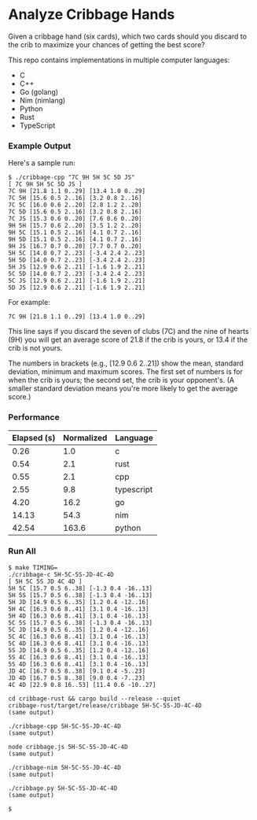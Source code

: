 # Analyze Cribbage Hands

Given a cribbage hand (six cards), which two cards should you discard to the
crib to maximize your chances of getting the best score?

This repo contains implementations in multiple computer languages:

* C
* C++
* Go (golang)
* Nim (nimlang)
* Python
* Rust
* TypeScript

### Example Output

Here's a sample run:

```
$ ./cribbage-cpp "7C 9H 5H 5C 5D JS"
[ 7C 9H 5H 5C 5D JS ]
7C 9H [21.8 1.1 0..29] [13.4 1.0 0..29]
7C 5H [15.6 0.5 2..16] [3.2 0.8 2..16]
7C 5C [16.0 0.6 2..20] [2.8 1.2 2..20]
7C 5D [15.6 0.5 2..16] [3.2 0.8 2..16]
7C JS [15.3 0.6 0..20] [7.6 0.6 0..20]
9H 5H [15.7 0.6 2..20] [3.5 1.2 2..20]
9H 5C [15.1 0.5 2..16] [4.1 0.7 2..16]
9H 5D [15.1 0.5 2..16] [4.1 0.7 2..16]
9H JS [16.7 0.7 0..20] [7.7 0.7 0..20]
5H 5C [14.0 0.7 2..23] [-3.4 2.4 2..23]
5H 5D [14.0 0.7 2..23] [-3.4 2.4 2..23]
5H JS [12.9 0.6 2..21] [-1.6 1.9 2..21]
5C 5D [14.0 0.7 2..23] [-3.4 2.4 2..23]
5C JS [12.9 0.6 2..21] [-1.6 1.9 2..21]
5D JS [12.9 0.6 2..21] [-1.6 1.9 2..21]
```

For example:

```
7C 9H [21.8 1.1 0..29] [13.4 1.0 0..29]
```

This line says if you discard the seven of clubs (7C) and the nine of hearts
(9H) you will get an average score of 21.8 if the crib is yours, or 13.4 if
the crib is not yours.

The numbers in brackets (e.g., [12.9 0.6 2..21]) show the mean, standard
deviation, minimum and maximum scores.  The first set of numbers is for when
the crib is yours; the second set, the crib is your opponent's.  (A smaller
standard deviation means you're more likely to get the average score.)

### Performance

| Elapsed (s) | Normalized | Language |
| ----- | ----- | --- |
|  0.26 |   1.0 | c |
|  0.54 |   2.1 | rust |
|  0.55 |   2.1 | cpp |
|  2.55 |   9.8 | typescript |
|  4.20 |  16.2 | go |
| 14.13 |  54.3 | nim |
| 42.54 | 163.6 | python |

### Run All

```
$ make TIMING=
./cribbage-c 5H-5C-5S-JD-4C-4D
[ 5H 5C 5S JD 4C 4D ]
5H 5C [15.7 0.5 6..38] [-1.3 0.4 -16..13]
5H 5S [15.7 0.5 6..38] [-1.3 0.4 -16..13]
5H JD [14.9 0.5 6..35] [1.2 0.4 -12..16]
5H 4C [16.3 0.6 8..41] [3.1 0.4 -16..13]
5H 4D [16.3 0.6 8..41] [3.1 0.4 -16..13]
5C 5S [15.7 0.5 6..38] [-1.3 0.4 -16..13]
5C JD [14.9 0.5 6..35] [1.2 0.4 -12..16]
5C 4C [16.3 0.6 8..41] [3.1 0.4 -16..13]
5C 4D [16.3 0.6 8..41] [3.1 0.4 -16..13]
5S JD [14.9 0.5 6..35] [1.2 0.4 -12..16]
5S 4C [16.3 0.6 8..41] [3.1 0.4 -16..13]
5S 4D [16.3 0.6 8..41] [3.1 0.4 -16..13]
JD 4C [16.7 0.5 8..38] [9.1 0.4 -5..23]
JD 4D [16.7 0.5 8..38] [9.0 0.4 -7..23]
4C 4D [22.9 0.8 16..53] [11.4 0.6 -10..27]

cd cribbage-rust && cargo build --release --quiet
cribbage-rust/target/release/cribbage 5H-5C-5S-JD-4C-4D
(same output)

./cribbage-cpp 5H-5C-5S-JD-4C-4D
(same output)

node cribbage.js 5H-5C-5S-JD-4C-4D
(same output)

./cribbage-nim 5H-5C-5S-JD-4C-4D
(same output)

./cribbage.py 5H-5C-5S-JD-4C-4D
(same output)

$
```
